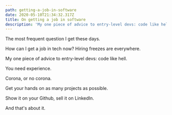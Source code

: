 ```yaml
---
path: getting-a-job-in-software
date: 2020-05-10T21:34:32.317Z
title: On getting a job in software
description: 'My one piece of advice to entry-level devs: code like hell.'
---
```

The most frequent question I get these days.

How can I get a job in tech now? Hiring freezes are everywhere.

My one piece of advice to entry-level devs: code like hell.

You need experience.

Corona, or no corona.

Get your hands on as many projects as possible.

Show it on your Github, sell it on LinkedIn.

And that's about it.

